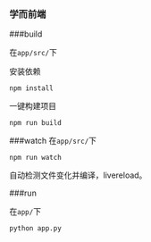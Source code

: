 ### 学而前端

###build

在`app/src/`下  

安装依赖

`npm install`   

一键构建项目

`npm run build` 



###watch
在`app/src/`下

`npm run watch`

自动检测文件变化并编译，livereload。

###run

在`app/`下

`python app.py`